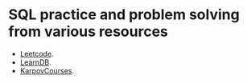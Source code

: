 # SQL practice and problem solving from various resources

- [Leetcode](Leetcode/README.md).
- [LearnDB](LearnDB/README.md).
- [KarpovCourses](KarpovCourses/README.md).